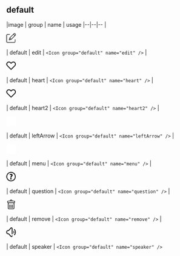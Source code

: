 ## default

|image | group | name | usage
|--|--|--
| <dl><img src="./default/edit.svg" alt="edit" width="25" height="25"/></dl> | default | edit | `<Icon group="default" name="edit" />`
| <dl><img src="./default/heart.svg" alt="heart" width="25" height="25"/></dl> | default | heart | `<Icon group="default" name="heart" />`
| <dl><img src="./default/heart2.svg" alt="heart2" width="25" height="25"/></dl> | default | heart2 | `<Icon group="default" name="heart2" />`
| <dl><img src="./default/leftArrow.svg" alt="leftArrow" width="25" height="25"/></dl> | default | leftArrow | `<Icon group="default" name="leftArrow" />`
| <dl><img src="./default/menu.svg" alt="menu" width="25" height="25"/></dl> | default | menu | `<Icon group="default" name="menu" />`
| <dl><img src="./default/question.svg" alt="question" width="25" height="25"/></dl> | default | question | `<Icon group="default" name="question" />`
| <dl><img src="./default/remove.svg" alt="remove" width="25" height="25"/></dl> | default | remove | `<Icon group="default" name="remove" />`
| <dl><img src="./default/speaker.svg" alt="speaker" width="25" height="25"/></dl> | default | speaker | `<Icon group="default" name="speaker" />`